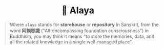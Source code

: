 <h1 align="center">🔮 Alaya</h1>

> Where `alaya` stands for **storehouse** or **repository** in Sanskrit, from the word **阿賴耶識** ("All-encompassing foundation consciousness") in Buddhism, you may think it means "to store the memories, data, and all the related knowledge in a single well-managed place".
